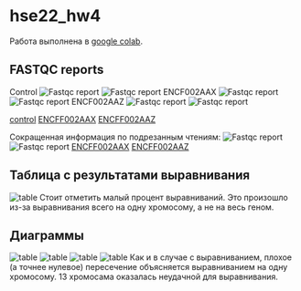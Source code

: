 # hse22_hw4
Работа выполнена в [google colab](colab.research.google.com/drive/1LB6Z6LbvVIE0fSaO7avrRbR6Pp25Ils6?usp=sharing).

## FASTQC reports
Control
![Fastqc report](images/control1.png "control")
![Fastqc report](images/control2.png "control")
ENCF002AAX
![Fastqc report](images/AAX1.png "AAX")
![Fastqc report](images/AAX2.png "AAX")
ENCF002AAZ
![Fastqc report](images/AAX1.png "AAZ")
![Fastqc report](images/AAX2.png "AAZ")

[control](src/ENCFF000WXY_fastqc.html) 
[ENCFF002AAX](src/ENCFF002AAX_fastqc.html) 
[ENCFF002AAZ](src/ENCFF002AAZ_fastqc.html)

Сокращенная информация по подрезанным чтениям:
![Fastqc report](images/trim_AAX.png "AAX")
![Fastqc report](images/trim_AAZ.png "AAZ")
[ENCFF002AAX](src/ENCFF002AAX.fastq.trim_fastqc.html)
[ENCFF002AAZ](src/ENCFF002AAZ.fastq.trim_fastqc.html)

## Таблица с результатами выравнивания
![table](images/table.png "table")
Стоит отметить малый процент выравниваний. Это произошло из-за выравнивания всего на одну хромосому, а не на весь геном.

## Диаграммы
![table](images/venn1.png "diag")
![table](images/venn2.png "diag")
![table](images/venn3.png "diag")
![table](images/venn4.png "diag")
Как и в случае с выравниванием, плохое (а точнее нулевое) пересечение объясняется выравниванием на одну хромосому. 13 хромосама оказалась неудачной для выравнивания.
